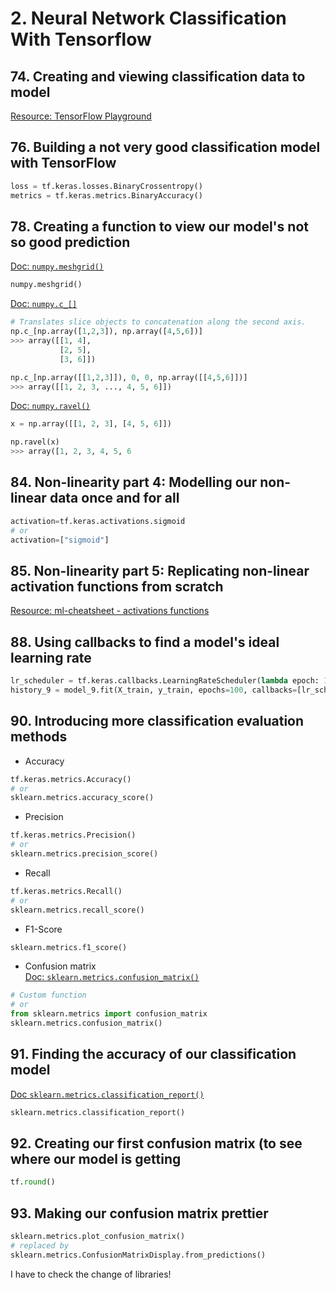 # 2. Neural Network Classification With Tensorflow
## 74. Creating and viewing classification data to model
[Resource: TensorFlow Playground](https://playground.tensorflow.org/#activation=tanh&batchSize=10&dataset=circle&regDataset=reg-plane&learningRate=0.03&regularizationRate=0&noise=0&networkShape=4,2&seed=0.00227&showTestData=false&discretize=false&percTrainData=50&x=true&y=true&xTimesY=false&xSquared=false&ySquared=false&cosX=false&sinX=false&cosY=false&sinY=false&collectStats=false&problem=classification&initZero=false&hideText=false)<br>

## 76. Building a not very good classification model with TensorFlow
```python
loss = tf.keras.losses.BinaryCrossentropy()
metrics = tf.keras.metrics.BinaryAccuracy()
```

## 78. Creating a function to view our model's not so good prediction
[Doc: `numpy.meshgrid()`](https://numpy.org/doc/stable/reference/generated/numpy.meshgrid.html)<br>
```python
numpy.meshgrid()
```
[Doc: `numpy.c_[]`](https://numpy.org/doc/stable/reference/generated/numpy.c_.html)<br>
```python
# Translates slice objects to concatenation along the second axis.
np.c_[np.array([1,2,3]), np.array([4,5,6])]
>>> array([[1, 4],
           [2, 5],
           [3, 6]])

np.c_[np.array([[1,2,3]]), 0, 0, np.array([[4,5,6]])]
>>> array([[1, 2, 3, ..., 4, 5, 6]])
```
[Doc: `numpy.ravel()`](https://numpy.org/doc/stable/reference/generated/numpy.ravel.html)<br>
```python
x = np.array([[1, 2, 3], [4, 5, 6]])

np.ravel(x)
>>> array([1, 2, 3, 4, 5, 6
```

## 84. Non-linearity part 4: Modelling our non-linear data once and for all
```python
activation=tf.keras.activations.sigmoid
# or
activation=["sigmoid"]
```

## 85. Non-linearity part 5: Replicating non-linear activation functions from scratch
[Resource: ml-cheatsheet - activations functions](https://www.udemy.com/course/tensorflow-developer-certificate-machine-learning-zero-to-mastery/learn/lecture/24957122#overview)<br>

## 88. Using callbacks to find a model's ideal learning rate
```python
lr_scheduler = tf.keras.callbacks.LearningRateScheduler(lambda epoch: 1e-4 * 10**(epoch/20))
history_9 = model_9.fit(X_train, y_train, epochs=100, callbacks=[lr_scheduler])
```

## 90. Introducing more classification evaluation methods
- Accuracy
```python
tf.keras.metrics.Accuracy()
# or
sklearn.metrics.accuracy_score()
```
- Precision
```python
tf.keras.metrics.Precision()
# or
sklearn.metrics.precision_score()
```
- Recall
```python
tf.keras.metrics.Recall()
# or
sklearn.metrics.recall_score()
```
- F1-Score
```python
sklearn.metrics.f1_score()
```
- Confusion matrix<br>
[Doc: `sklearn.metrics.confusion_matrix()`](https://scikit-learn.org/stable/modules/generated/sklearn.metrics.confusion_matrix.html#sklearn-metrics-confusion-matrix)<br>
```python
# Custom function
# or
from sklearn.metrics import confusion_matrix
sklearn.metrics.confusion_matrix()
```
## 91. Finding the accuracy of our classification model
[Doc `sklearn.metrics.classification_report()`](https://scikit-learn.org/stable/modules/generated/sklearn.metrics.classification_report.html)<br>
```python
sklearn.metrics.classification_report()
```

## 92. Creating our first confusion matrix (to see where our model is getting
```python
tf.round()
```

## 93. Making our confusion matrix prettier
```python
sklearn.metrics.plot_confusion_matrix()
# replaced by 
sklearn.metrics.ConfusionMatrixDisplay.from_predictions()
```
I have to check the change of libraries!
